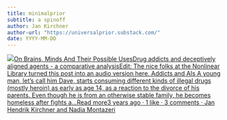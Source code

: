 ```yaml
---
title: minimalprior
subtitle: a spinoff
author: Jan Kirchner
author-url: "https://universalprior.substack.com/"
date: YYYY-MM-DD
---
```


[![](https://substackcdn.com/image/fetch/w_56,c_limit,f_auto,q_auto:good,fl_progressive:steep/https%3A%2F%2Fbucketeer-e05bbc84-baa3-437e-9518-adb32be77984.s3.amazonaws.com%2Fpublic%2Fimages%2F3c853a3b-98b1-478d-b392-7c3bd57af339_1280x1280.png)On Brains, Minds And Their Possible UsesDrug addicts and deceptively aligned agents - a comparative analysisEdit: The nice folks at the Nonlinear Library turned this post into an audio version here. Addicts and AIs A young man, let’s call him Dave, starts consuming different kinds of illegal drugs (mostly heroin) as early as age 14, as a reaction to the divorce of his parents. Even though he is from an otherwise stable family, he becomes homeless after fights a…Read more3 years ago · 1 like · 3 comments · Jan Hendrik Kirchner and Nadia Montazeri](https://universalprior.substack.com/p/drug-addicts-and-deceptively-aligned?utm_source=substack&utm_campaign=post_embed&utm_medium=web)
